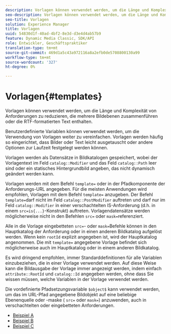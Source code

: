 ```yaml
---
description: Vorlagen können verwendet werden, um die Länge und Komplexität von Anforderungen zu reduzieren, die mehrere Bildebenen zusammenführen oder die RTF-formatierten Text enthalten.
seo-description: Vorlagen können verwendet werden, um die Länge und Komplexität von Anforderungen zu reduzieren, die mehrere Bildebenen zusammenführen oder die RTF-formatierten Text enthalten.
seo-title: Vorlagen
solution: Experience Manager
title: Vorlagen
uuid: 54830d1f-40ad-4bf2-8e3d-d3e4d4ab57b9
feature: Dynamic Media Classic, SDK/API
role: Entwickler, Geschäftspraktiker
translation-type: tm+mt
source-git-commit: 469d1a5c43a972116a8a2efb0de5708800130a99
workflow-type: tm+mt
source-wordcount: '327'
ht-degree: 0%

---
```



# Vorlagen{#templates}

Vorlagen können verwendet werden, um die Länge und Komplexität von Anforderungen zu reduzieren, die mehrere Bildebenen zusammenführen oder die RTF-formatierten Text enthalten.

Benutzerdefinierte Variablen können verwendet werden, um die Verwendung von Vorlagen weiter zu vereinfachen. Vorlagen werden häufig so eingerichtet, dass Bilder oder Text leicht ausgetauscht oder andere Optionen zur Laufzeit festgelegt werden können.

Vorlagen werden als Datensätze in Bildkatalogen gespeichert, wobei der Vorlagentext im Feld `catalog::Modifier` und das Feld `catalog::Path` leer sind oder ein statisches Hintergrundbild angeben, das nicht dynamisch geändert werden kann.

Vorlagen werden mit dem Befehl `template=` oder in der Pfadkomponente der Anforderungs-URL angegeben. Für die meisten Anwendungen wird empfohlen, Vorlagen mit dem Befehl `template=` anzugeben. Der Befehl `template=`darf nicht im Feld `catalog::PostModifier` auftreten und darf nur im Feld `catalog::Modifier` in einer verschachtelten IS-Anforderung (d.h. in einem `src=is{...}`-Konstrukt) auftreten. Vorlagendatensätze werden möglicherweise nicht in den Befehlen `src=` oder `mask=`referenziert.

Alle in die Vorlage eingebetteten `src=`- oder `mask=`Befehle können in den Hauptkatalog der Anforderung oder in einen anderen Bildkatalog aufgelöst werden. Wenn kein `rootId` explizit angegeben ist, wird der Hauptkatalog angenommen. Die mit `template=` angegebene Vorlage befindet sich möglicherweise auch im Hauptkatalog oder in einem anderen Bildkatalog.

Es wird dringend empfohlen, immer Standarddefinitionen für alle Variablen einzubeziehen, die in einer Vorlage verwendet werden. Auf diese Weise kann die Bildausgabe der Vorlage immer angezeigt werden, indem einfach `attribute::RootId` und `catalog::Id` angegeben werden, ohne dass Sie wissen müssen, welche Variablen in der Vorlage verwendet werden.

Die vordefinierte Pfadsetzungsvariable `$object$` kann verwendet werden, um das im URL-Pfad angegebene Bildobjekt auf eine beliebige Ebenenquelle oder -maske ( `src=` oder `mask=`) anzuwenden, auch in verschachtelten oder eingebetteten Anforderungen.

* [Beispiel A](r-example-a.md)
* [Beispiel B](r-example-b.md)
* [Beispiel C](r-example-c.md)
